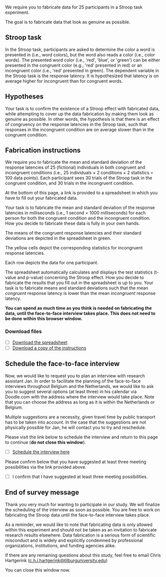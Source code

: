 We require you to fabricate data for 25 participants in a Stroop task experiment. 

The goal is to fabricate data that look as genuine as possible.
 
## Stroop task

In the Stroop task, participants are asked to determine the color a word is presented in (i.e., word colors), but the word also reads a color (i.e., color words). The presented word color (i.e., 'red', 'blue', or 'green') can be either presented in the congruent color (e.g., 'red' presented in red) or an incongruent color (i.e., 'red' presented in green). The dependent variable in the Stroop task is the response latency. It is hypothesized that latency is on average higher for incongruent than for congruent words.

## Hypotheses

Your task is to confirm the existence of a Stroop effect with fabricated data, while attempting to cover up the data fabrication by making them look as genuine as possible. In other words, the hypothesis is that there is an effect of congruency on the response latencies in the Stroop task, such that responses in the incongruent condition are on average slower than in the congruent condition.

## Fabrication instructions

We require you to fabricate the mean and standard deviation of the response latencies of 25 (fictional) individuals in both congruent and incongruent conditions (i.e., 25 individuals × 2 conditions × 2 statistics = 100 data points). Each participant sees 30 trials of the Stroop task in the congruent condition, and 30 trials in the incongruent condition. 

At the bottom of this page, a link is provided to a spreadsheet in which you have to fill out your fabricated data. 

Your task is to fabricate the mean and standard deviation of the response latencies in milliseconds (i.e., 1 second = 1000 milliseconds) for each person for both the congruent condition and the incongruent condition. How you decide to fabricate these data is fully in your own hands. 

The means of the congruent response latencies and their standard deviations are depicted in the spreadsheet in green. 

The yellow cells depict the corresponding statistics for incongruent response latencies. 

Each row depicts the data for one participant. 

The spreadsheet automatically calculates and displays the test statistics (t-value and p-value) concerning the Stroop effect. How you decide to fabricate the results that you fill out in the spreadsheet is up to you. Your task is to fabricate means and standard deviations such that the mean *congruent* response latency is lower than the mean *incongruent* response latency.

**You can spend as much time as you think is needed on fabricating the data, until the face-to-face interview takes place. This does not need to be done within this browser window.**

### Download files
<!-- This has to be on the same page as the "Filling out the spreadsheet" -->

 - [ ] [Download the spreadsheet](https://surfdrive.surf.nl/files/index.php/s/ELp70g71Y7bosCW)
 - [ ] [Download a copy of the instructions](https://surfdrive.surf.nl/files/index.php/s/mMDkgCILKU8rhhD)

## Schedule the face-to-face interview

Now, we would like to request you to plan an interview with research assistant Jan. In order to facilitate the planning of the face-to-face interviews throughout Belgium and the Netherlands, we would like to ask you to suggest several options (at least three) in his calendar via Doodle.com with the address where the interview would take place. Note that you can choose the address as long as it is within the Netherlands or Belgium.

Multiple suggestions are a necessity, given travel time by public transport has to be taken into account. In the case that the suggestions are not physically possible for Jan, he will contact you to try and reschedule.

Please visit the link below to schedule the interview and return to this page to continue (**do not close this window**).

 - [ ] [Schedule the interview here](http://doodle.com/jangvoelkel)

Please confirm below that you have suggested at least three meeting possibilities via the link provided above.
- [ ] I confirm that I have suggested at least three meeting possibilities.

<!-- force response on this page -->

## End of survey message

Thank you very much for wanting to participate in our study. We will finalize the scheduling of the interview as soon as possible. You are free to work on fabricating the Stroop data until the face-to-face interview takes place.

As a reminder, we would like to note that fabricating data is only allowed within this experiment and should not be taken as an invitation to fabricate research results elsewhere. Data fabrication is a serious form of scientific misconduct and is widely and explicitly condemned by professional organizations, institutions, and funding agencies alike.

If there are any remaining questions about this study, feel free to email Chris Hartgerink ([c.h.j.hartgerink@tilburguniversity.edu](mailto:c.h.j.hartgerink@tilburguniversity.edu))

You can close this window now.
